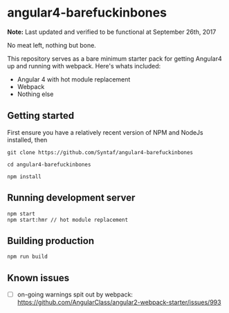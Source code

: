 # angular4-barefuckinbones

**Note:** Last updated and verified to be functional at September 26th, 2017

No meat left, nothing but bone. 

This repository serves as a bare minimum starter pack for getting Angular4 up and running with webpack. Here's whats included:
* Angular 4 with hot module replacement
* Webpack
* Nothing else

## Getting started
First ensure you have a relatively recent version of NPM and NodeJs installed, then
```
git clone https://github.com/Syntaf/angular4-barefuckinbones

cd angular4-barefuckinbones

npm install
```

## Running development server
```
npm start
npm start:hmr // hot module replacement
```

## Building production
```
npm run build
```
## Known issues
- [ ] on-going warnings spit out by webpack: https://github.com/AngularClass/angular2-webpack-starter/issues/993
